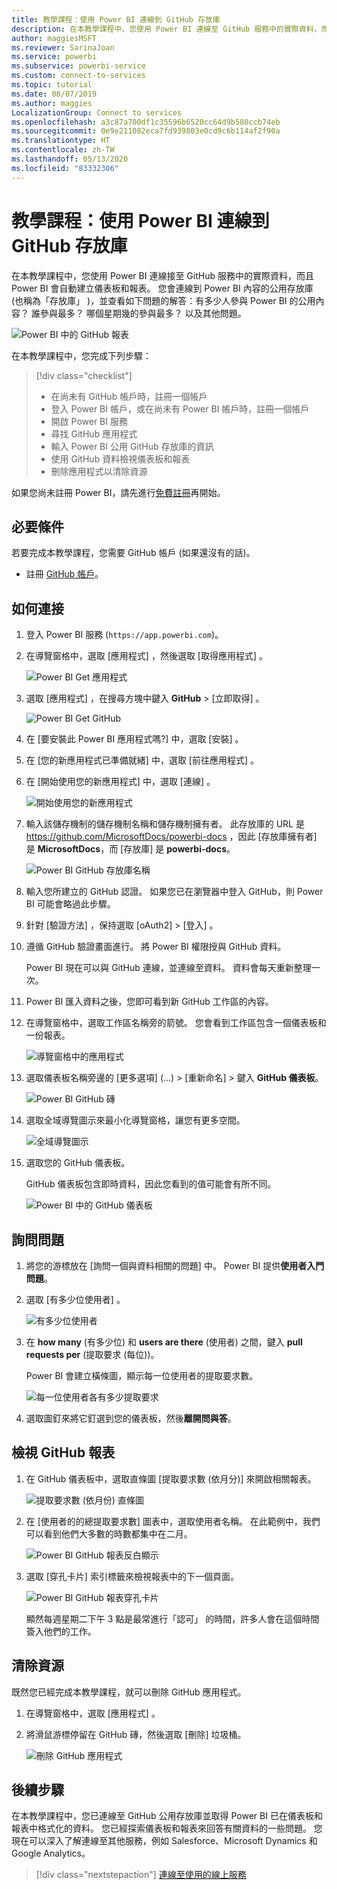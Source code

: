 ```yaml
---
title: 教學課程：使用 Power BI 連線到 GitHub 存放庫
description: 在本教學課程中，您使用 Power BI 連線至 GitHub 服務中的實際資料，而且 Power BI 會自動建立儀表板和報表。
author: maggiesMSFT
ms.reviewer: SarinaJoan
ms.service: powerbi
ms.subservice: powerbi-service
ms.custom: connect-to-services
ms.topic: tutorial
ms.date: 08/07/2019
ms.author: maggies
LocalizationGroup: Connect to services
ms.openlocfilehash: a3c87a700df1c35596b6520cc64d9b580ccb74eb
ms.sourcegitcommit: 0e9e211082eca7fd939803e0cd9c6b114af2f90a
ms.translationtype: HT
ms.contentlocale: zh-TW
ms.lasthandoff: 05/13/2020
ms.locfileid: "83332306"
---
```

# <a name="tutorial-connect-to-a-github-repo-with-power-bi"></a>教學課程：使用 Power BI 連線到 GitHub 存放庫
在本教學課程中，您使用 Power BI 連線接至 GitHub 服務中的實際資料，而且 Power BI 會自動建立儀表板和報表。 您會連線到 Power BI 內容的公用存放庫 (也稱為「存放庫」  )，並查看如下問題的解答：有多少人參與 Power BI 的公用內容？ 誰參與最多？ 哪個星期幾的參與最多？ 以及其他問題。 

![Power BI 中的 GitHub 報表](media/service-tutorial-connect-to-github/power-bi-github-app-tutorial-punch-card.png)

在本教學課程中，您完成下列步驟：

> [!div class="checklist"]
> * 在尚未有 GitHub 帳戶時，註冊一個帳戶 
> * 登入 Power BI 帳戶，或在尚未有 Power BI 帳戶時，註冊一個帳戶
> * 開啟 Power BI 服務
> * 尋找 GitHub 應用程式
> * 輸入 Power BI 公用 GitHub 存放庫的資訊
> * 使用 GitHub 資料檢視儀表板和報表
> * 刪除應用程式以清除資源

如果您尚未註冊 Power BI，請先進行[免費註冊](https://app.powerbi.com/signupredirect?pbi_source=web)再開始。

## <a name="prerequisites"></a>必要條件

若要完成本教學課程，您需要 GitHub 帳戶 (如果還沒有的話)。 

- 註冊 [GitHub 帳戶](https://docs.microsoft.com/contribute/get-started-setup-github)。


## <a name="how-to-connect"></a>如何連接
1. 登入 Power BI 服務 (`https://app.powerbi.com`)。 
2. 在導覽窗格中，選取 [應用程式]  ，然後選取 [取得應用程式]  。
   
   ![Power BI Get 應用程式](media/service-tutorial-connect-to-github/power-bi-github-app-tutorial.png) 

3. 選取 [應用程式]  ，在搜尋方塊中鍵入 **GitHub** > [立即取得]  。
   
   ![Power BI Get GitHub](media/service-tutorial-connect-to-github/power-bi-github-app-tutorial-app-source.png) 

4. 在 [要安裝此 Power BI 應用程式嗎?]  中，選取 [安裝]  。
5. 在 [您的新應用程式已準備就緒]  中，選取 [前往應用程式]  。
6. 在 [開始使用您的新應用程式]  中，選取 [連線]  。

    ![開始使用您的新應用程式](media/service-tutorial-connect-to-github/power-bi-new-app-connect-get-started.png)

7. 輸入該儲存機制的儲存機制名稱和儲存機制擁有者。 此存放庫的 URL 是 https://github.com/MicrosoftDocs/powerbi-docs ，因此 [存放庫擁有者]  是 **MicrosoftDocs**，而 [存放庫]  是 **powerbi-docs**。 
   
    ![Power BI GitHub 存放庫名稱](media/service-tutorial-connect-to-github/power-bi-github-app-tutorial-connect.png)

5. 輸入您所建立的 GitHub 認證。 如果您已在瀏覽器中登入 GitHub，則 Power BI 可能會略過此步驟。 

6. 針對 [驗證方法]  ，保持選取 [oAuth2]  \> [登入]  。

7. 遵循 GitHub 驗證畫面進行。 將 Power BI 權限授與 GitHub 資料。
   
   Power BI 現在可以與 GitHub 連線，並連線至資料。  資料會每天重新整理一次。

8. Power BI 匯入資料之後，您即可看到新 GitHub 工作區的內容。 
9. 在導覽窗格中，選取工作區名稱旁的箭號。 您會看到工作區包含一個儀表板和一份報表。 

    ![導覽窗格中的應用程式](media/service-tutorial-connect-to-github/power-bi-github-app-tutorial-left-nav-expanded.png)

10. 選取儀表板名稱旁邊的 [更多選項]  (...) > [重新命名]  > 鍵入 **GitHub 儀表板**。
 
    ![Power BI GitHub 磚](media/service-tutorial-connect-to-github/power-bi-github-app-tutorial-left-nav.png) 

8. 選取全域導覽圖示來最小化導覽窗格，讓您有更多空間。

    ![全域導覽圖示](media/service-tutorial-connect-to-github/power-bi-global-navigation-icon.png)

10. 選取您的 GitHub 儀表板。
    
    GitHub 儀表板包含即時資料，因此您看到的值可能會有所不同。

    ![Power BI 中的 GitHub 儀表板](media/service-tutorial-connect-to-github/power-bi-github-app-tutorial-new-dashboard.png)

    

## <a name="ask-a-question"></a>詢問問題

1. 將您的游標放在 [詢問一個與資料相關的問題]  中。 Power BI 提供**使用者入門問題**。 

1. 選取 [有多少位使用者]  。
 
    ![有多少位使用者](media/service-tutorial-connect-to-github/power-bi-github-app-tutorial-qna-how-many-users.png)

13. 在 **how many** (有多少位) 和 **users are there** (使用者) 之間，鍵入 **pull requests per** (提取要求 (每位))。 

     Power BI 會建立橫條圖，顯示每一位使用者的提取要求數。

    ![每一位使用者各有多少提取要求](media/service-tutorial-connect-to-github/power-bi-github-app-tutorial-qna-how-many-prs.png)


13. 選取圖釘來將它釘選到您的儀表板，然後**離開問與答**。

## <a name="view-the-github-report"></a>檢視 GitHub 報表 

1. 在 GitHub 儀表板中，選取直條圖 [提取要求數 (依月分)]  來開啟相關報表。

    ![提取要求數 (依月份) 直條圖](media/service-tutorial-connect-to-github/power-bi-github-app-tutorial-column-chart.png)

2. 在 [使用者的的總提取要求數]  圖表中，選取使用者名稱。 在此範例中，我們可以看到他們大多數的時數都集中在二月。

    ![Power BI GitHub 報表反白顯示](media/service-tutorial-connect-to-github/power-bi-github-app-tutorial-cross-filter-total-prs.png)

3. 選取 [穿孔卡片]  索引標籤來檢視報表中的下一個頁面。 
 
    ![Power BI GitHub 報表穿孔卡片](media/service-tutorial-connect-to-github/power-bi-github-app-tutorial-tues-3pm.png)

    顯然每週星期二下午 3 點是最常進行「認可」  的時間，許多人會在這個時間簽入他們的工作。

## <a name="clean-up-resources"></a>清除資源

既然您已經完成本教學課程，就可以刪除 GitHub 應用程式。 

1. 在導覽窗格中，選取 [應用程式]  。
2. 將滑鼠游標停留在 GitHub 磚，然後選取 [刪除]  垃圾桶。

    ![刪除 GitHub 應用程式](media/service-tutorial-connect-to-github/power-bi-github-app-tutorial-delete.png)

## <a name="next-steps"></a>後續步驟

在本教學課程中，您已連線至 GitHub 公用存放庫並取得 Power BI 已在儀表板和報表中格式化的資料。 您已經探索儀表板和報表來回答有關資料的一些問題。 您現在可以深入了解連線至其他服務，例如 Salesforce、Microsoft Dynamics 和 Google Analytics。 
 
> [!div class="nextstepaction"]
> [連線至使用的線上服務](service-connect-to-services.md)


